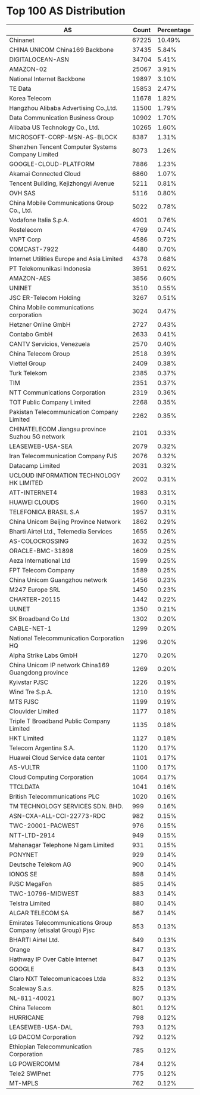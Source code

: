 # Top 100 AS Distribution
| AS | Count | Percentage |
|----|----|----|
| Chinanet | 67225 | 10.49% |
| CHINA UNICOM China169 Backbone | 37435 | 5.84% |
| DIGITALOCEAN-ASN | 34704 | 5.41% |
| AMAZON-02 | 25067 | 3.91% |
| National Internet Backbone | 19897 | 3.10% |
| TE Data | 15853 | 2.47% |
| Korea Telecom | 11678 | 1.82% |
| Hangzhou Alibaba Advertising Co.,Ltd. | 11500 | 1.79% |
| Data Communication Business Group | 10902 | 1.70% |
| Alibaba US Technology Co., Ltd. | 10265 | 1.60% |
| MICROSOFT-CORP-MSN-AS-BLOCK | 8387 | 1.31% |
| Shenzhen Tencent Computer Systems Company Limited | 8073 | 1.26% |
| GOOGLE-CLOUD-PLATFORM | 7886 | 1.23% |
| Akamai Connected Cloud | 6860 | 1.07% |
| Tencent Building, Kejizhongyi Avenue | 5211 | 0.81% |
| OVH SAS | 5116 | 0.80% |
| China Mobile Communications Group Co., Ltd. | 5022 | 0.78% |
| Vodafone Italia S.p.A. | 4901 | 0.76% |
| Rostelecom | 4769 | 0.74% |
| VNPT Corp | 4586 | 0.72% |
| COMCAST-7922 | 4480 | 0.70% |
| Internet Utilities Europe and Asia Limited | 4378 | 0.68% |
| PT Telekomunikasi Indonesia | 3951 | 0.62% |
| AMAZON-AES | 3856 | 0.60% |
| UNINET | 3510 | 0.55% |
| JSC ER-Telecom Holding | 3267 | 0.51% |
| China Mobile communications corporation | 3024 | 0.47% |
| Hetzner Online GmbH | 2727 | 0.43% |
| Contabo GmbH | 2633 | 0.41% |
| CANTV Servicios, Venezuela | 2570 | 0.40% |
| China Telecom Group | 2518 | 0.39% |
| Viettel Group | 2409 | 0.38% |
| Turk Telekom | 2385 | 0.37% |
| TIM | 2351 | 0.37% |
| NTT Communications Corporation | 2319 | 0.36% |
| TOT Public Company Limited | 2268 | 0.35% |
| Pakistan Telecommunication Company Limited | 2262 | 0.35% |
| CHINATELECOM Jiangsu province Suzhou 5G network | 2101 | 0.33% |
| LEASEWEB-USA-SEA | 2079 | 0.32% |
| Iran Telecommunication Company PJS | 2076 | 0.32% |
| Datacamp Limited | 2031 | 0.32% |
| UCLOUD INFORMATION TECHNOLOGY HK LIMITED | 2002 | 0.31% |
| ATT-INTERNET4 | 1983 | 0.31% |
| HUAWEI CLOUDS | 1960 | 0.31% |
| TELEFONICA BRASIL S.A | 1957 | 0.31% |
| China Unicom Beijing Province Network | 1862 | 0.29% |
| Bharti Airtel Ltd., Telemedia Services | 1655 | 0.26% |
| AS-COLOCROSSING | 1632 | 0.25% |
| ORACLE-BMC-31898 | 1609 | 0.25% |
| Aeza International Ltd | 1599 | 0.25% |
| FPT Telecom Company | 1589 | 0.25% |
| China Unicom Guangzhou network | 1456 | 0.23% |
| M247 Europe SRL | 1450 | 0.23% |
| CHARTER-20115 | 1442 | 0.22% |
| UUNET | 1350 | 0.21% |
| SK Broadband Co Ltd | 1302 | 0.20% |
| CABLE-NET-1 | 1299 | 0.20% |
| National Telecommunication Corporation HQ | 1296 | 0.20% |
| Alpha Strike Labs GmbH | 1270 | 0.20% |
| China Unicom IP network China169 Guangdong province | 1269 | 0.20% |
| Kyivstar PJSC | 1226 | 0.19% |
| Wind Tre S.p.A. | 1210 | 0.19% |
| MTS PJSC | 1199 | 0.19% |
| Clouvider Limited | 1177 | 0.18% |
| Triple T Broadband Public Company Limited | 1135 | 0.18% |
| HKT Limited | 1127 | 0.18% |
| Telecom Argentina S.A. | 1120 | 0.17% |
| Huawei Cloud Service data center | 1101 | 0.17% |
| AS-VULTR | 1100 | 0.17% |
| Cloud Computing Corporation | 1064 | 0.17% |
| TTCLDATA | 1041 | 0.16% |
| British Telecommunications PLC | 1020 | 0.16% |
| TM TECHNOLOGY SERVICES SDN. BHD. | 999 | 0.16% |
| ASN-CXA-ALL-CCI-22773-RDC | 982 | 0.15% |
| TWC-20001-PACWEST | 976 | 0.15% |
| NTT-LTD-2914 | 949 | 0.15% |
| Mahanagar Telephone Nigam Limited | 931 | 0.15% |
| PONYNET | 929 | 0.14% |
| Deutsche Telekom AG | 900 | 0.14% |
| IONOS SE | 898 | 0.14% |
| PJSC MegaFon | 885 | 0.14% |
| TWC-10796-MIDWEST | 883 | 0.14% |
| Telstra Limited | 880 | 0.14% |
| ALGAR TELECOM SA | 867 | 0.14% |
| Emirates Telecommunications Group Company (etisalat Group) Pjsc | 853 | 0.13% |
| BHARTI Airtel Ltd. | 849 | 0.13% |
| Orange | 847 | 0.13% |
| Hathway IP Over Cable Internet | 847 | 0.13% |
| GOOGLE | 843 | 0.13% |
| Claro NXT Telecomunicacoes Ltda | 832 | 0.13% |
| Scaleway S.a.s. | 825 | 0.13% |
| NL-811-40021 | 807 | 0.13% |
| China Telecom | 801 | 0.12% |
| HURRICANE | 798 | 0.12% |
| LEASEWEB-USA-DAL | 793 | 0.12% |
| LG DACOM Corporation | 792 | 0.12% |
| Ethiopian Telecommunication Corporation | 785 | 0.12% |
| LG POWERCOMM | 784 | 0.12% |
| Tele2 SWIPnet | 775 | 0.12% |
| MT-MPLS | 762 | 0.12% |
